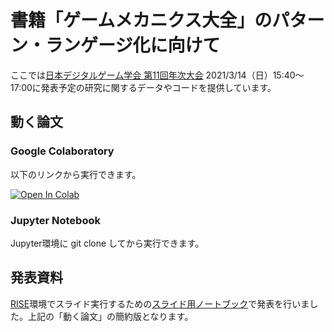 # 書籍「ゲームメカニクス大全」のパターン・ランゲージ化に向けて

ここでは[日本デジタルゲーム学会 第11回年次大会](http://digrajapan.org/conf11th/) 2021/3/14（日）15:40～17:00に発表予定の研究に関するデータやコードを提供しています。

## 動く論文

### Google Colaboratory

以下のリンクから実行できます。

<a href="https://colab.research.google.com/github/mnagaku/digraj202103/blob/master/paper.ipynb" target="_blank"><img src="https://colab.research.google.com/assets/colab-badge.svg" alt="Open In Colab"></a>

### Jupyter Notebook

Jupyter環境に git clone してから実行できます。

## 発表資料

[RISE](https://rise.readthedocs.io/en/stable/)環境でスライド実行するための[スライド用ノートブック](slide.ipynb)で発表を行いました。上記の「動く論文」の簡約版となります。

